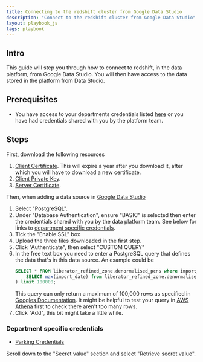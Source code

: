 ```yaml
---
title: Connecting to the redshift cluster from Google Data Studio
description: "Connect to the redshift cluster from Google Data Studio"
layout: playbook_js
tags: playbook
---
```


## Intro

This guide will step you through how to connect to redshift, in the data platform, from Google Data Studio. You will then have access to the data stored in the platform from Data Studio.

## Prerequisites

* You have access to your departments credentials listed [here](#department-specific-credentials) or you have had credentials shared with you by the platform team.

## Steps

First, download the following resources
  1. [Client Certificate][client_certificate]. This will expire a year after you download it, after which you will have to download a new certificate.
  1.  [Client Private Key][client_private_key].
  1.  [Server Certificate][server_certificate].

Then, when adding a data source in [Google Data Studio][google_data_studio]
1.  Select "PostgreSQL".
1. Under "Database Authentication", ensure "BASIC" is selected then enter the credentials shared with you by the data platform team. See below for links to [department specific credentials](#department-specific-credentials).
1. Tick the "Enable SSL" box
1. Upload the three files downloaded in the first step.
1. Click "Authenticate", then select "CUSTOM QUERY"
1. In the free text box you need to enter a PostgreSQL query that defines the data that's in this data source. An example could be
    ```sql
    SELECT * FROM liberator_refined_zone.denormalised_pcns where import_date = (
        SELECT max(import_date) from liberator_refined_zone.denormalised_pcns
    ) limit 100000;
    ```
    This query can only return a maximum of 100,000 rows as specified in [Googles Documentation](https://support.google.com/datastudio/answer/7288010?hl=en#zippy=%2Cin-this-article). It might be helpful to test your query in [AWS Athena][aws_athena] first to check there aren't too many rows.
1. Click "Add", this bit might take a little while.
 


### Department specific credentials
- [Parking Credentials][parking_user_secret_staging]

 Scroll down to the "Secret value" section and select "Retrieve secret value".

[client_certificate]: https://dataplatform-stg-ssl-connection-resources.s3.eu-west-2.amazonaws.com/client_certificate.crt
[client_private_key]: https://dataplatform-stg-ssl-connection-resources.s3.eu-west-2.amazonaws.com/client_private_key.key
[server_certificate]: https://s3.amazonaws.com/redshift-downloads/redshift-ca-bundle.crt
[parking_user_secret_staging]: https://eu-west-2.console.aws.amazon.com/secretsmanager/home?region=eu-west-2#!/secret?name=dataplatform-stg-parking%2Fredshift-cluster-parking-user
[google_data_studio]: https://datastudio.google.com/u/0/datasources/create/
[aws_athena]: https://eu-west-2.console.aws.amazon.com/athena/home?region=eu-west-2#query